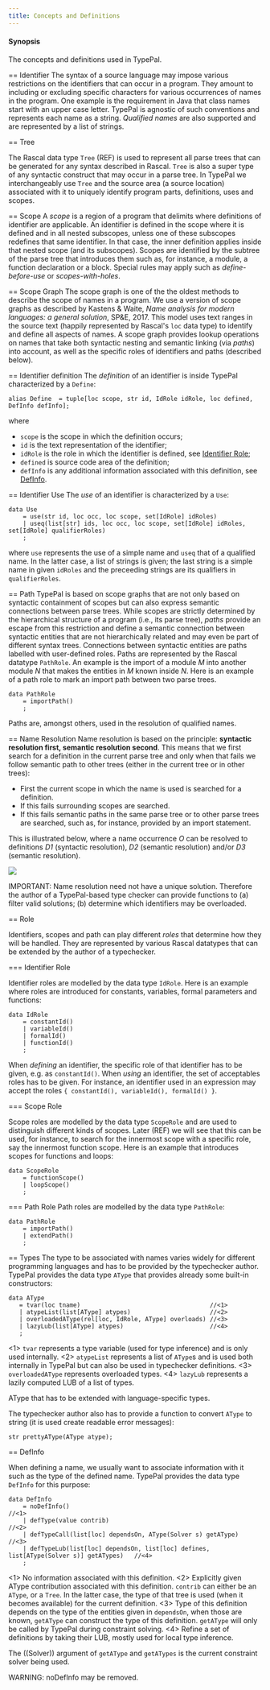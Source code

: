 ```yaml
---
title: Concepts and Definitions
---
```


#### Synopsis

The concepts and definitions used in TypePal.

== Identifier
The syntax of a source language may impose various restrictions on the identifiers 
that can occur in a program. They amount to including or excluding specific characters 
for various occurrences of names in the program. One example is the requirement in Java that class names
start with an upper case letter. TypePal is agnostic of such conventions and represents 
each name as a string. _Qualified names_ are also supported and are represented by a list of strings.

== Tree

The Rascal data type `Tree` (REF) is used to represent all parse trees that can be generated for any syntax described in Rascal.
`Tree` is also a super type of any syntactic construct that may occur in a parse tree. 
In TypePal we interchangeably use `Tree` and the source area (a source location) associated with it to uniquely 
identify program parts, definitions, uses and scopes.

== Scope
A _scope_ is a region of a program that delimits where definitions of identifier are applicable.
An identifier is defined in the scope where it is defined and in all nested subscopes, unless one of these subscopes
redefines that same identifier. In that case, the inner definition applies inside that nested scope (and its subscopes).
Scopes are identified by the subtree of the parse tree that introduces them such as, for instance, a module, a function declaration or a block.
Special rules may apply such as _define-before-use_ or _scopes-with-holes_.

== Scope Graph
The scope graph is one of the the oldest methods to describe the scope of names in a program.
We use a version of scope graphs as described by Kastens & Waite, _Name analysis for modern languages: a general solution_, SP&E, 2017.
This model uses text ranges in the source text (happily represented by Rascal's `loc` data type) to identify 
and define all aspects of names. 
A scope graph provides lookup operations on names that take both syntactic nesting and semantic linking (via _paths_) into account,
as well as the specific roles of identifiers and paths (described below).

== Identifier definition
The _definition_ of an identifier is inside TypePal characterized by a `Define`:
```rascal
alias Define  = tuple[loc scope, str id, IdRole idRole, loc defined, DefInfo defInfo];
```
where

* `scope` is the scope in which the definition occurs;
* `id` is the text representation of the identifier;
* `idRole` is the role in which the identifier is defined, see [Identifier Role](#identifier-role);
* `defined` is source code area of the definition;
* `defInfo` is any additional information associated with this definition, see [DefInfo](#def-info).

== Identifier Use
The _use_ of an identifier is characterized by a `Use`:

```rascal
data Use
    = use(str id, loc occ, loc scope, set[IdRole] idRoles)
    | useq(list[str] ids, loc occ, loc scope, set[IdRole] idRoles, set[IdRole] qualifierRoles)
    ;
```
where `use` represents the use of a simple name and `useq` that of a qualified name.
In the latter case, a list of strings is given; the last string is a simple name in given `idRoles` and the preceeding strings are its qualifiers in `qualifierRoles`.

== Path
TypePal is based on scope graphs that are not only based on syntactic containment of scopes but can also express semantic 
connections between parse trees.
While scopes are strictly determined by the hierarchical structure of a program (i.e., its parse tree),
_paths_ provide an escape from this restriction and define a semantic connection between syntactic 
entities that are not hierarchically related and may even be part of different syntax trees.
Connections between syntactic entities are paths labelled with user-defined roles.
Paths are represented by the Rascal datatype `PathRole`.
An example is the import of a module _M_ into another module _N_ that makes the entities in _M_ known inside _N_.
Here is an example of a path role to mark an import path between two parse trees.

```rascal
data PathRole
    = importPath()
    ;
```
Paths are, amongst others, used in the resolution of qualified names.

== Name Resolution
Name resolution is based on the principle: __syntactic resolution first, semantic resolution second__.
This means that we first search for a definition in the current parse tree and only when that fails 
we follow semantic path to other trees (either in the current tree or in other trees):

* First the current scope in which the name is used is searched for a definition.
* If this fails surrounding scopes are searched.
* If this fails semantic paths in the same parse tree or to other parse trees are searched, such as, for instance, 
  provided by an import statement.

This is illustrated below, where a name occurrence _O_ 
can be resolved to definitions _D1_ (syntactic resolution), _D2_ (semantic resolution) and/or _D3_ (semantic resolution).

![]((NameResolution.png))

IMPORTANT: Name resolution need not have a unique solution. 
Therefore the author of a TypePal-based type checker can provide functions to 
(a) filter valid solutions; (b) determine which identifiers may be overloaded.

== Role

Identifiers, scopes and path can play different _roles_ that determine how they will be handled.
They are represented by various Rascal datatypes that can be extended by the author of a typechecker.

=== Identifier Role

Identifier roles are modelled by the data type `IdRole`.
Here is an example where roles are introduced for constants, variables, formal parameters and functions:

```rascal
data IdRole
    = constantId()
    | variableId()
    | formalId()
    | functionId()
    ;
```

When _defining_ an identifier, the specific role of that identifier has to be given, e.g. as `constantId()`.
When _using_ an identifier, the set of acceptables roles has to be given. For instance, an identifier
used in an expression may accept the roles `{ constantId(), variableId(), formalId() }`.

=== Scope Role

Scope roles are modelled by the data type `ScopeRole` and are used to distinguish different kinds of scopes.
Later (REF) we will see that this can be used, for instance, to search for the innermost scope with a specific role,
say the innermost function scope. Here is an example that introduces scopes for functions and loops:

```rascal
data ScopeRole
    = functionScope()
    | loopScope()
    ;
```

=== Path Role
Path roles are modelled by the data type `PathRole`:

```rascal
data PathRole
    = importPath()
    | extendPath()
    ;
```

== Types
The type to be associated with names varies widely for different programming languages and has to be provided by the typechecker author.
TypePal provides the data type `AType` that provides already some built-in constructors:

```rascal
data AType
   = tvar(loc tname)                                    //<1>
   | atypeList(list[AType] atypes)                      //<2>
   | overloadedAType(rel[loc, IdRole, AType] overloads) //<3>
   | lazyLub(list[AType] atypes)                        //<4>
   ;
```

<1> `tvar` represents a type variable (used for type inference) and is only used internally. 
<2> `atypeList` represents a list of `AType`s and is used both internally in TypePal but can also be used in typechecker definitions.
<3> `overloadedAType` represents overloaded types.
<4>  `lazyLub` represents a lazily computed LUB of a list of types.

AType that has to be extended with language-specific types.

The typechecker author also has to provide a function to convert `AType` to string (it is used create readable error messages):
```rascal
str prettyAType(AType atype);
```

== DefInfo

When defining a name, we usually want to associate information with it such as the type of the defined name.
TypePal provides the data type `DefInfo` for this purpose:

```rascal
data DefInfo
    = noDefInfo()                                                                           //<1>
    | defType(value contrib)                                                                //<2>
    | defTypeCall(list[loc] dependsOn, AType(Solver s) getAType)                            //<3>
    | defTypeLub(list[loc] dependsOn, list[loc] defines, list[AType(Solver s)] getATypes)   //<4>
    ;
```
<1> No information associated with this definition.
<2> Explicitly given AType contribution associated with this definition. `contrib` can either be an `AType`, or a `Tree`. 
    In the latter case, the type of that tree is used (when it becomes available) for the current definition.
<3> Type of this definition depends on the type of the entities given in `dependsOn`, when those are known, 
    `getAType` can construct the type of this definition. 
    `getAType` will only be called by TypePal during constraint solving.
<4> Refine a set of definitions by taking their LUB, mostly used for local type inference.

The ((Solver)) argument of `getAType` and `getATypes` is the current constraint solver being used.

WARNING: noDefInfo may be removed.
